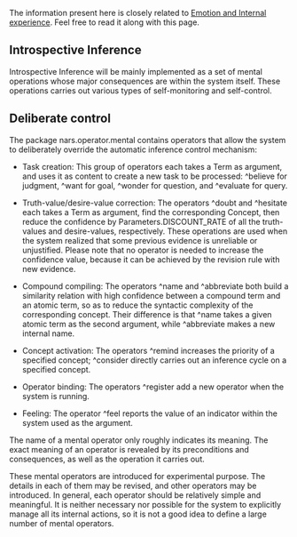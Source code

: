The information present here is closely related to [Emotion and Internal experience](https://github.com/opennars/opennars/wiki/Emotion-and-Internal-experience). Feel free to read it along with this page. 

## Introspective Inference
Introspective Inference will be mainly implemented as a set of mental operations whose major consequences are within the system itself. These operations carries out various types of self-monitoring and self-control.

## Deliberate control
The package nars.operator.mental contains operators that allow the system to deliberately override the automatic inference control mechanism:

* Task creation: This group of operators each takes a Term as argument, and uses it as content to create a new task to be processed: ^believe for judgment, ^want for goal, ^wonder for question, and ^evaluate for query.

* Truth-value/desire-value correction: The operators ^doubt and ^hesitate each takes a Term as argument, find the corresponding Concept, then reduce the confidence by Parameters.DISCOUNT_RATE of all the truth-values and desire-values, respectively. These operations are used when the system realized that some previous evidence is unreliable or unjustified. Please note that no operator is needed to increase the confidence value, because it can be achieved by the revision rule with new evidence.

* Compound compiling: The operators ^name and ^abbreviate both build a similarity relation with high confidence between a compound term and an atomic term, so as to reduce the syntactic complexity of the corresponding concept. Their difference is that ^name takes a given atomic term as the second argument, while ^abbreviate makes a new internal name.

* Concept activation: The operators ^remind increases the priority of a specified concept; ^consider directly carries out an inference cycle on a specified concept.

* Operator binding: The operators ^register add a new operator when the system is running.

* Feeling: The operator ^feel reports the value of an indicator within the system used as the argument.

The name of a mental operator only roughly indicates its meaning. The exact meaning of an operator is revealed by its preconditions and consequences, as well as the operation it carries out.

These mental operators are introduced for experimental purpose. The details in each of them may be revised, and other operators may be introduced. In general, each operator should be relatively simple and meaningful. It is neither necessary nor possible for the system to explicitly manage all its internal actions, so it is not a good idea to define a large number of mental operators.
